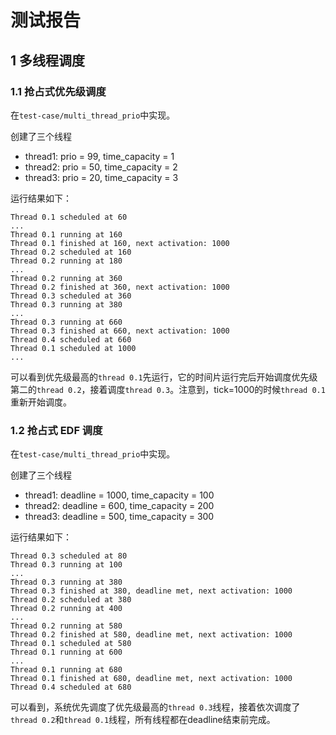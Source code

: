 # 测试报告

## 1 多线程调度

### 1.1 抢占式优先级调度

在`test-case/multi_thread_prio`中实现。

创建了三个线程
- thread1: prio = 99, time_capacity = 1
- thread2: prio = 50, time_capacity = 2
- thread3: prio = 20, time_capacity = 3

运行结果如下：
```
Thread 0.1 scheduled at 60
...
Thread 0.1 running at 160
Thread 0.1 finished at 160, next activation: 1000
Thread 0.2 scheduled at 160
Thread 0.2 running at 180
...
Thread 0.2 running at 360
Thread 0.2 finished at 360, next activation: 1000
Thread 0.3 scheduled at 360
Thread 0.3 running at 380
...
Thread 0.3 running at 660
Thread 0.3 finished at 660, next activation: 1000
Thread 0.4 scheduled at 660
Thread 0.1 scheduled at 1000
...
```
可以看到优先级最高的`thread 0.1`先运行，它的时间片运行完后开始调度优先级第二的`thread 0.2`，接着调度`thread 0.3`。注意到，tick=1000的时候`thread 0.1`重新开始调度。

### 1.2 抢占式 EDF 调度

在`test-case/multi_thread_prio`中实现。

创建了三个线程
- thread1: deadline = 1000, time_capacity = 100
- thread2: deadline = 600, time_capacity = 200
- thread3: deadline = 500, time_capacity = 300

运行结果如下：

```
Thread 0.3 scheduled at 80
Thread 0.3 running at 100
...
Thread 0.3 running at 380
Thread 0.3 finished at 380, deadline met, next activation: 1000
Thread 0.2 scheduled at 380
Thread 0.2 running at 400
...
Thread 0.2 running at 580
Thread 0.2 finished at 580, deadline met, next activation: 1000
Thread 0.1 scheduled at 580
Thread 0.1 running at 600
...
Thread 0.1 running at 680
Thread 0.1 finished at 680, deadline met, next activation: 1000
Thread 0.4 scheduled at 680
```

可以看到，系统优先调度了优先级最高的`thread 0.3`线程，接着依次调度了`thread 0.2`和`thread 0.1`线程，所有线程都在deadline结束前完成。
